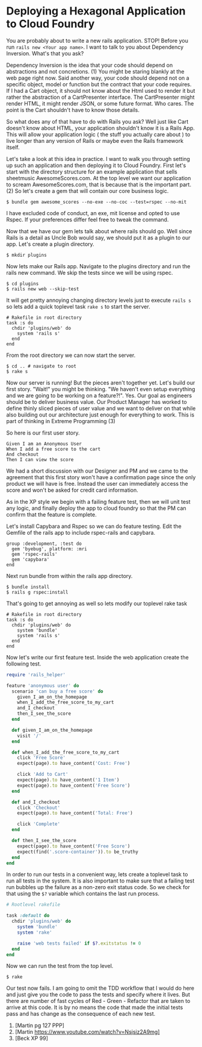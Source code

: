 # Deploying a Hexagonal Application to Cloud Foundry 

You are probably about to write a new rails application. STOP! Before you run `rails new <Your app name>`. I want 
to talk to you about Dependency Inversion. What's that you ask?

Dependency Inversion is the idea that your code should depend on abstractions and not concretions. (1)
You might be staring blankly at the web page right now. Said another way, your code should depend not on a specific
object, model or function but the contract that your code requires. If I had a Cart object, it should not know about 
the Html used to render it but rather the abstraction of a CartPresenter interface. The CartPresenter might render HTML,
 it might render JSON, or some future format. Who cares. The point is the Cart shouldn't have to know those details.
 
So what does any of that have to do with Rails you ask? Well just like Cart doesn't know about HTML, your application
shouldn't know it is a Rails App. This will allow your application logic ( the stuff you actually care about ) to live longer
than any version of Rails or maybe even the Rails framework itself. 
 
Let's take a look at this idea in practice. I want to walk you through setting up such an application and then 
deploying it to Cloud Foundry. First let's start with the directory structure for an example application that sells sheetmusic AwesomeScores.com. 
At the top level we want our application to scream AwesomeScores.com, that is because that is the important part. (2)
So let's create a gem that will contain our core business logic. 

```
$ bundle gem awesome_scores --no-exe --no-coc --test=rspec --no-mit
```

I have excluded code of conduct, an exe, mit license and opted to use Rspec. If your 
preferences differ feel free to tweak the command.

Now that we have our gem lets talk about where rails should go. Well since Rails is a detail as Uncle Bob would say, we should
put it as a plugin to our app. Let's create a plugin directory. 

```
$ mkdir plugins
```

Now lets make our Rails app. Navigate to the plugins directory and run the rails new command.
We skip the tests since we will be using rspec.
```
$ cd plugins
$ rails new web --skip-test
```

It will get pretty annoying changing directory levels just to execute `rails s` so lets add a quick toplevel task `rake s`
 to start the server. 
 
```
# Rakefile in root directory
task :s do
  chdir 'plugins/web' do
    system 'rails s'
  end
end
```

From the root directory we can now start the server.

```
$ cd .. # navigate to root
$ rake s
```

Now our server is running! But the pieces aren't together yet. Let's build our first story. "Wait!" you might be thinking.
"We haven't even setup everything and we are going to be working on a feature?!". Yes. Our goal as engineers should be 
to deliver business value. Our Product Manager has worked to define thinly sliced pieces of user value and we want to 
deliver on that while also building out our architecture just enough for everything to work. This is part of thinking in Extreme Programming (3)

So here is our first user story. 
~~~~
Given I am an Anonymous User
When I add a free score to the cart
And checkout
Then I can view the score 
~~~~

We had a short discussion with our Designer and PM and we came to the agreement that this first story won't have a confirmation
page since the only product we will have is free. Instead the user can immediately access the score and won't be asked for credit card information.

As in the XP style we begin with a failing feature test, then we will unit test any logic, and finally deploy the app to cloud foundry so that 
the PM can confirm that the feature is complete. 

Let's install Capybara and Rspec so we can do feature testing. 
Edit the Gemfile of the rails app to include rspec-rails and capybara.
```
group :development, :test do
  gem 'byebug', platform: :mri
  gem 'rspec-rails'
  gem 'capybara'
end
```

Next run bundle from within the rails app directory.
```
$ bundle install
$ rails g rspec:install
```

That's going to get annoying as well so lets modify our toplevel rake task
```
# Rakefile in root directory
task :s do
  chdir 'plugins/web' do
    system 'bundle'
    system 'rails s'
  end
end
```

Now let's write our first feature test. Inside the web application create the following test.

```ruby
require 'rails_helper'

feature 'anonymous user' do
  scenario 'can buy a free score' do
    given_I_am_on_the_homepage
    when_I_add_the_free_score_to_my_cart
    and_I_checkout
    then_I_see_the_score
  end

  def given_I_am_on_the_homepage
    visit '/'
  end

  def when_I_add_the_free_score_to_my_cart
    click 'Free Score'
    expect(page).to have_content('Cost: Free')

    click 'Add to Cart'
    expect(page).to have_content('1 Item')
    expect(page).to have_content('Free Score')
  end

  def and_I_checkout
    click 'Checkout'
    expect(page).to have_content('Total: Free')

    click 'Complete'
  end

  def then_I_see_the_score
    expect(page).to have_content('Free Score')
    expect(find('.score-container')).to be_truthy
  end
end
```

In order to run our tests in a convenient way, lets create a toplevel task to run all tests in the system. It is also important
to make sure that a failing test run bubbles up the failure as a non-zero exit status code. So we check for that
using the `$?` variable which contains the last run process.

```ruby
# Rootlevel rakefile

task :default do
  chdir 'plugins/web' do
    system 'bundle'
    system 'rake'

    raise 'web tests failed' if $?.exitstatus != 0
  end
end
```
 
Now we can run the test from the top level. 
```
$ rake 
```

Our test now fails. I am going to omit the TDD workflow that I would do here and just give you the code to pass the 
tests and specify where it lives. But there are number of fast cycles of Red - Green - Refactor that are taken to arrive at this
code. It is by no means the code that made the initial tests pass and has change as the consequence of each new test.
 
1. [Martin pg 127 PPP]
2. [Martin https://www.youtube.com/watch?v=Nsjsiz2A9mg]
3. [Beck XP 99]